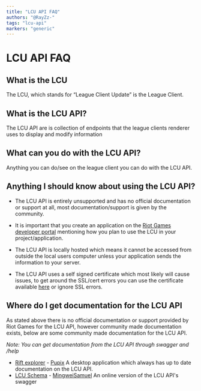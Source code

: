 ```yaml
---
title: "LCU API FAQ"
authors: "@RayZz-"
tags: "lcu-api"
markers: "generic"
---
```

# LCU API FAQ

## What is the LCU
The LCU, which stands for “League Client Update” is the League Client.

## What is the LCU API?
The LCU API are is collection of endpoints that the league clients renderer uses to display and modify information

## What can you do with the LCU API?
Anything you can do/see on the league client you can do with the LCU API.

## Anything I should know about using the LCU API?
- The LCU API is entirely unsupported and has no official documentation or support at all, most documentation/support is given by the community.

- It is important that you create an application on the [Riot Games developer portal]([https://developer.riotgames.com/](https://developer.riotgames.com/)) mentioning how you  plan to use the LCU in your project/application.

- The LCU API is locally hosted which means it cannot be accessed from outside the local users computer unless your application sends the information to your server.

- The LCU API uses a self signed certificate which most likely will cause issues, to get around the SSL/cert errors you can use the certificate available [here](https://static.developer.riotgames.com/docs/lol/riotgames.pem) or ignore SSL errors.

## Where do I get documentation for the LCU API

As stated above there is no official documentation or support provided by Riot Games for the LCU API,
however community made documentation exists,
below are some community made documentation for the LCU API.

*Note: You can get documentation from the LCU API through swagger and /help*

- [Rift explorer](https://github.com/Pupix/rift-explorer) - [Pupix](https://github.com/Pupix)
A desktop application which always has up to date documentation on the LCU API.
- [LCU Schema](http://mingweisamuel.com/lcu-schema/tool/) - [MingweiSamuel](https://github.com/MingweiSamuel)
An online version of the LCU  API's swagger
